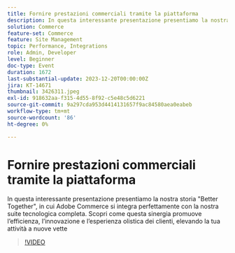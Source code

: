 ```yaml
---
title: Fornire prestazioni commerciali tramite la piattaforma
description: In questa interessante presentazione presentiamo la nostra storia "Better Together", in cui Adobe Commerce si integra perfettamente con la nostra suite tecnologica completa. Scopri come questa sinergia promuove l’efficienza, l’innovazione e l’esperienza olistica dei clienti, elevando la tua attività a nuove vette
solution: Commerce
feature-set: Commerce
feature: Site Management
topic: Performance, Integrations
role: Admin, Developer
level: Beginner
doc-type: Event
duration: 1672
last-substantial-update: 2023-12-20T00:00:00Z
jira: KT-14671
thumbnail: 3426311.jpeg
exl-id: 918632aa-f315-4d55-8f92-c5e48c5d6221
source-git-commit: 9a297cda953d4414131657f9ac84580aea0eabeb
workflow-type: tm+mt
source-wordcount: '86'
ht-degree: 0%

---
```


# Fornire prestazioni commerciali tramite la piattaforma

In questa interessante presentazione presentiamo la nostra storia &quot;Better Together&quot;, in cui Adobe Commerce si integra perfettamente con la nostra suite tecnologica completa. Scopri come questa sinergia promuove l’efficienza, l’innovazione e l’esperienza olistica dei clienti, elevando la tua attività a nuove vette

>[!VIDEO](https://video.tv.adobe.com/v/3426311/?learn=on)
